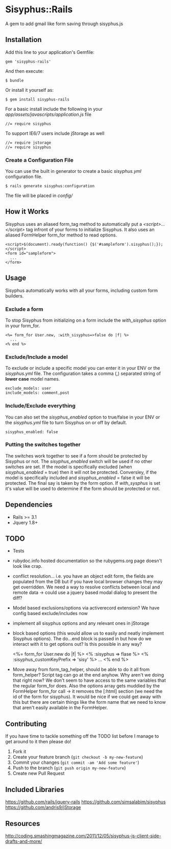 # Sisyphus::Rails

A gem to add gmail like form saving through sisyphus.js

## Installation

Add this line to your application's Gemfile:

    gem 'sisyphus-rails'

And then execute:

    $ bundle

Or install it yourself as:

    $ gem install sisyphus-rails

For a basic install include the following in your *app/assets/javascripts/application.js* file

    //= require sisyphus

To support IE6/7 users include jStorage as well

    //= require jstorage
    //= require sisyphus

### Create a Configuration File

You can use the built in generator to create a basic *sisyphus.yml* configuration file. 

    $ rails generate sisyphus:configuration

The file will be placed in *config/*

## How it Works

Sisyphus uses an aliased form_tag method to automatically put a *&lt;script&gt;...&lt;/script&gt;* tag infront of your forms to initialize Sisyphus. It also uses an aliased FormHelper form_for method to read options.

    <script>$(document).ready(function() {$('#sampleform').sisyphus();});</script>
    <form id="sampleform">
      ...
    </form>

## Usage

Sisyphus automatically works with all your forms, including custom form builders. 

### Exclude a form

To stop Sisyphus from initializing on a form include the *with_sisyphus* option in your form_for.

    <%= form_for User.new, :with_sisyphus=>false do |f| %>
      ...
    <% end %>

### Exclude/Include a model

To exclude or include a specific model you can enter it in your ENV or the *sisyphus.yml* file. The configuration takes a comma (,) separated string of __lower case__ model names.

    exclude_models: user
    include_models: comment,post
    
### Include/Exclude everything

You can also set the *sisyphus_enabled* option to true/false in your ENV or the *sisyphus.yml* file to turn Sisyphus on or off by default.

    sisyphus_enabled: false
    
### Putting the switches together

The switches work together to see if a form should be protected by Sisyphus or not. The *sisyphus_enabled* switch will be used if no other switches are set. If the model is specifically excluded (when *sisyphus_enabled* = true) then it will not be protected. Conversley, if the model is specifically included and *sisyphus_enabled* = false it will be protected. The final say is taken by the form option. If *with_sysphus* is set it's value will be used to determine if the form should be protected or not.

## Dependencies

- Rails >= 3.1
- Jquery 1.8+

## TODO

- Tests

- rubydoc.info hosted documentation so the rubygems.org page doesn't look like crap.
- conflict resolution... i.e. you have an object edit form, the fields are populated from the DB but if you have local browser changes they may get overridden. We need a way to resolve conflicts between local and remote data -> could use a jquery based modal dialog to present the diff?
- Model based exclusions/options via activerecord extension? We have config based exclude/includes now
- implement all sisyphus options and any relevant ones in jStorage
- block based options (this would allow us to easily and neatly implement Sisyphus options). The do...end block is passed in but how do we interact with it to get options out? Is this possible in any way?

    <%= form_for User.new do |f| %>
      <% :sisyphus => flase %>
      <% :sisyphus_customKeyPrefix => 'sisy' %>
      ...
    <% end %>
    
- Move away from form_tag_helper, should be able to do it all from form_helper? Script tag can go at the end anyhow. Why aren't we doing that right now? We don't seem to have access to the same variables that the regular form_for does. Also the options array gets muddied by the FormHelper form_for call -> it removes the [:html] section (we need the id of the form for sisyphus). It would be nice if we could get away with this but there are certain things like the form name that we need to know that aren't easily available in the FormHelper.

## Contributing

If you have time to tackle something off the TODO list before I manage to get around to it then please do!

1. Fork it
2. Create your feature branch (`git checkout -b my-new-feature`)
3. Commit your changes (`git commit -am 'Add some feature'`)
4. Push to the branch (`git push origin my-new-feature`)
5. Create new Pull Request

## Included Libraries

https://github.com/rails/jquery-rails
https://github.com/simsalabim/sisyphus
https://github.com/andris9/jStorage

## Resources

http://coding.smashingmagazine.com/2011/12/05/sisyphus-js-client-side-drafts-and-more/
